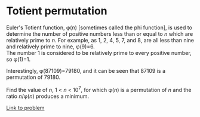 # Totient permutation

<p>Euler's Totient function, φ(<var>n</var>) [sometimes called the phi function], is used to determine the number of positive numbers less than or equal to <var>n</var> which are relatively prime to <var>n</var>. For example, as 1, 2, 4, 5, 7, and 8, are all less than nine and relatively prime to nine, φ(9)=6.<br />The number 1 is considered to be relatively prime to every positive number, so φ(1)=1. </p>
<p>Interestingly, φ(87109)=79180, and it can be seen that 87109 is a permutation of 79180.</p>
<p>Find the value of <var>n</var>, 1 &lt; <var>n</var> &lt; 10<sup>7</sup>, for which φ(<var>n</var>) is a permutation of <var>n</var> and the ratio <var>n</var>/φ(<var>n</var>) produces a minimum.</p>


[Link to problem](https://projecteuler.net/problem=70)
